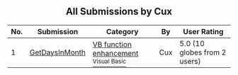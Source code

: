 ﻿<div align="center">

## All Submissions by Cux

</div>

No.  | Submission | Category | By   | User Rating
---- | ---------- | -------- | ---- | -----------
1 | [GetDaysInMonth<br />](https://github.com/Planet-Source-Code/cux-getdaysinmonth__1-40285) | [VB function enhancement<br /><sup>Visual Basic</sup>](../ByCategory/vb-function-enhancement__1-25.md) | Cux | 5.0 (10 globes from 2 users)
